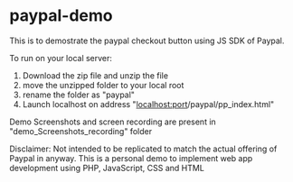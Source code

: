 # paypal-demo

This is to demostrate the paypal checkout button using JS SDK of Paypal.

To run on your local server:
1. Download the zip file and unzip the file
2. move the unzipped folder to your local root
3. rename the folder as "paypal"
4. Launch localhost on address "<localhost:port>/paypal/pp_index.html"


Demo Screenshots and screen recording are present in "demo_Screenshots_recording" folder

Disclaimer: Not intended to be replicated to match the actual offering of Paypal in anyway. This is a personal demo to implement web app development using PHP, JavaScript, CSS and HTML
